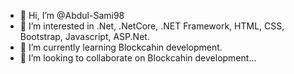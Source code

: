 - 👋 Hi, I’m @Abdul-Sami98
- 👀 I’m interested in .Net, .NetCore, .NET Framework, HTML, CSS, Bootstrap, Javascript, ASP.Net.
- 🌱 I’m currently learning Blockcahin development.
- 💞️ I’m looking to collaborate on Blockcahin development...

<!---
Abdul-Sami98/Abdul-Sami98 is a ✨ special ✨ repository because its `README.md` (this file) appears on your GitHub profile.
You can click the Preview link to take a look at your changes.
--->
